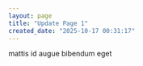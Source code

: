 ```yaml
---
layout: page
title: "Update Page 1"
created_date: "2025-10-17 00:31:17"
---
```


mattis id augue bibendum eget 
